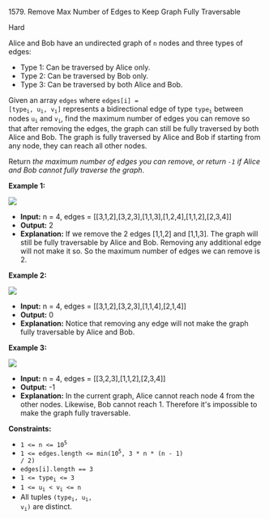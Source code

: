 1579\. Remove Max Number of Edges to Keep Graph Fully Traversable

Hard

Alice and Bob have an undirected graph of `n` nodes and three types of edges:

- Type 1: Can be traversed by Alice only.
- Type 2: Can be traversed by Bob only.
- Type 3: Can be traversed by both Alice and Bob.

Given an array `edges` where <code>edges[i] = [type<sub>i</sub>, u<sub>i</sub>, v<sub>i</sub>]</code> represents a bidirectional edge of type <code>type<sub>i</sub></code> between nodes <code>u<sub>i</sub></code> and <code>v<sub>i</sub></code>, find the maximum number of edges you can remove so that after removing the edges, the graph can still be fully traversed by both Alice and Bob. The graph is fully traversed by Alice and Bob if starting from any node, they can reach all other nodes.

Return _the maximum number of edges you can remove, or return `-1` if Alice and Bob cannot fully traverse the graph_.

**Example 1:**

![](https://assets.leetcode.com/uploads/2020/08/19/ex1.png)

- **Input:** n = 4, edges = [[3,1,2],[3,2,3],[1,1,3],[1,2,4],[1,1,2],[2,3,4]]
- **Output:** 2
- **Explanation:** If we remove the 2 edges [1,1,2] and [1,1,3]. The graph will still be fully traversable by Alice and Bob. Removing any additional edge will not make it so. So the maximum number of edges we can remove is 2.

**Example 2:**

![](https://assets.leetcode.com/uploads/2020/08/19/ex2.png)

- **Input:** n = 4, edges = [[3,1,2],[3,2,3],[1,1,4],[2,1,4]]
- **Output:** 0
- **Explanation:** Notice that removing any edge will not make the graph fully traversable by Alice and Bob.

**Example 3:**

![](https://assets.leetcode.com/uploads/2020/08/19/ex3.png)

- **Input:** n = 4, edges = [[3,2,3],[1,1,2],[2,3,4]]
- **Output:** -1
- **Explanation:** In the current graph, Alice cannot reach node 4 from the other nodes. Likewise, Bob cannot reach 1. Therefore it's impossible to make the graph fully traversable.

**Constraints:**


- <code>1 <= n <= 10<sup>5</sup></code>
- <code>1 <= edges.length <= min(10<sup>5</sup>, 3 * n * (n - 1) / 2)</code>
- <code>edges[i].length == 3</code>
- <code>1 <= type<sub>i</sub> <= 3</code>
- <code>1 <= u<sub>i</sub> < v<sub>i</sub> <= n</code>
- All tuples <code>(type<sub>i</sub>, u<sub>i</sub>, v<sub>i</sub>)</code> are distinct.
